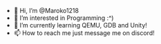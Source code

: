 - 👋 Hi, I’m @Maroko1218
- 👀 I’m interested in Programming :^)
- 🌱 I’m currently learning QEMU, GDB and Unity!
- 📫 How to reach me just message me on discord!

<!---
Maroko1218/Maroko1218 is a ✨ special ✨ repository because its `README.md` (this file) appears on your GitHub profile.
You can click the Preview link to take a look at your changes.
--->
